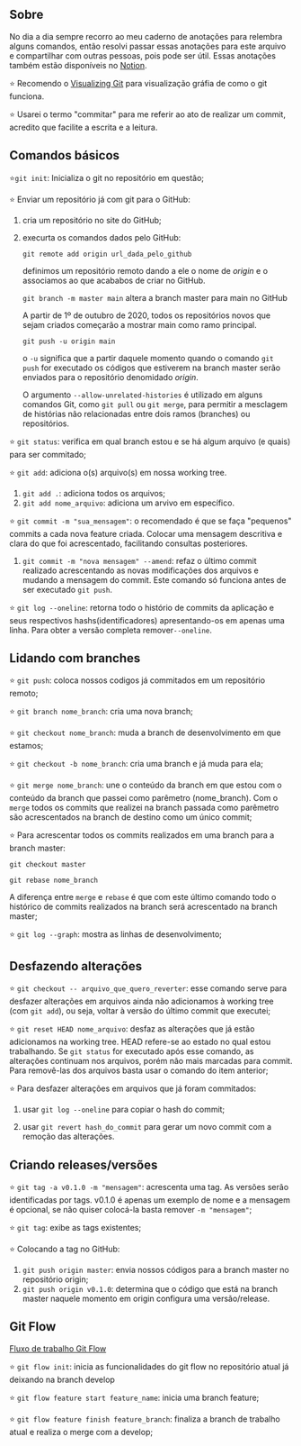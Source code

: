 ## Sobre

No dia a dia sempre recorro ao meu caderno de anotações para relembra alguns comandos, então resolvi passar essas anotações para este arquivo e compartilhar com outras pessoas, pois pode ser útil. Essas anotações também estão disponíveis no [Notion](https://www.notion.so/Git-e-GitHub-232de171470d4f9f9e41f90f4de2153f).

⭐ Recomendo o [Visualizing Git](https://git-school.github.io/visualizing-git/) para visualização gráfia de como o git funciona.

⭐ Usarei o termo "commitar" para me referir ao ato de realizar um commit, acredito que facilite a escrita e a leitura.

## Comandos básicos

⭐`git init`: Inicializa o git no repositório em questão;

⭐ Enviar um repositório já com git para o GitHub:

1. cria um repositório no site do GitHub;
2. execurta os comandos dados pelo GitHub:

    `git remote add origin url_dada_pelo_github`

     definimos um repositório remoto dando a ele o nome de *origin* e o associamos ao que acababos de criar no GitHub.

    `git branch -m master main` altera a branch master para main no GitHub

    A partir de 1º de outubro de 2020, todos os repositórios novos que sejam criados começarão a mostrar main como ramo principal.

    `git push -u origin main`

    o `-u` significa que a partir daquele momento quando o comando `git push` for executado os códigos que estiverem na branch master serão enviados para o repositório denomidado *origin*.

   O argumento `--allow-unrelated-histories` é utilizado em alguns comandos Git, como `git pull` ou `git merge`, para permitir a mesclagem de histórias não relacionadas entre dois ramos (branches) ou repositórios.

⭐ `git status`: verifica em qual branch estou e se há algum arquivo (e quais) para ser commitado;

⭐ `git add`: adiciona o(s) arquivo(s) em nossa working tree.

1. `git add .`: adiciona todos os arquivos;
2. `git add nome_arquivo`: adiciona um arvivo em específico.

⭐ `git commit -m "sua_mensagem"`: o recomendado é que se faça "pequenos" commits a cada nova feature criada. Colocar uma mensagem descritiva e clara do que foi acrescentado, facilitando consultas posteriores. 

1. `git commit -m "nova mensagem" --amend`: refaz o último commit realizado acrescentando as novas modificações dos arquivos e mudando a mensagem do commit. Este comando só funciona antes de ser executado `git push`.

⭐ `git log --oneline`: retorna todo o histório de commits da aplicação e seus respectivos hashs(identificadores) apresentando-os em apenas uma linha. Para obter a versão completa remover`--oneline`.

## Lidando com branches

⭐ `git push`: coloca nossos codigos já commitados em um repositório remoto;

⭐ `git branch nome_branch`: cria uma nova branch;

⭐ `git checkout nome_branch`: muda a branch de desenvolvimento em que estamos;

⭐ `git checkout -b nome_branch`: cria uma branch e já muda para ela;

⭐ `git merge nome_branch`: une o conteúdo da branch em que estou com o conteúdo da branch que passei como parêmetro (nome_branch). Com o `merge` todos os commits que realizei na branch passada como parêmetro são acrescentados na branch de destino como um único commit;

⭐ Para acrescentar todos os commits realizados em uma branch para a branch master:

`git checkout master`

`git rebase nome_branch`

A diferença entre `merge` e `rebase` é que com este último comando todo o histórico de commits realizados na branch será acrescentado na branch master;

⭐ `git log --graph`: mostra as linhas de desenvolvimento;

## Desfazendo alterações

⭐ `git checkout -- arquivo_que_quero_reverter`: esse comando serve para desfazer alterações em arquivos ainda não adicionamos à working tree (com `git add`), ou seja, voltar à versão do último commit que executei;

⭐ `git reset HEAD nome_arquivo`: desfaz as alterações que já estão adicionamos na working tree. HEAD refere-se ao estado no qual estou trabalhando. Se `git status` for executado após esse comando, as alterações continuam nos arquivos, porém não mais marcadas para commit. Para removê-las dos arquivos basta usar o comando do item anterior;

⭐ Para desfazer alterações em arquivos que já foram commitados:

1. usar `git log --oneline` para copiar o hash do commit;

2. usar `git revert hash_do_commit` para gerar um novo commit com a remoção das alterações.

## Criando releases/versões

⭐ `git tag -a v0.1.0 -m "mensagem"`: acrescenta uma tag. As versões serão identificadas por tags. v0.1.0 é apenas um exemplo de nome e a mensagem é opcional, se não quiser colocá-la basta remover `-m "mensagem"`;

⭐ `git tag`: exibe as tags existentes;

⭐ Colocando a tag no GitHub:

1. `git push origin master`: envia nossos códigos para a branch master no repositório origin;
2. `git push origin v0.1.0`: determina que o código que está na branch master naquele momento em origin configura uma versão/release.


## Git Flow
[Fluxo de trabalho Git Flow](https://www.atlassian.com/br/git/tutorials/comparing-workflows/gitflow-workflow)

⭐ `git flow init`: inicia as funcionalidades do git flow no repositório atual já deixando na branch develop

⭐ `git flow feature start feature_name`: inicia uma branch feature;

⭐ `git flow feature finish feature_branch`: finaliza a branch de trabalho atual e realiza o merge com a develop;

